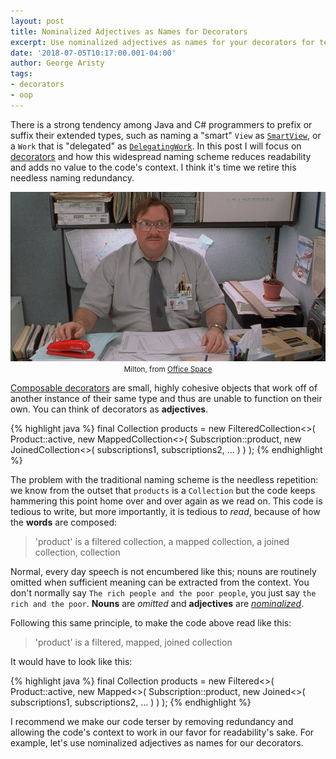 ```yaml
---
layout: post
title: Nominalized Adjectives as Names for Decorators
excerpt: Use nominalized adjectives as names for your decorators for terser code.
date: '2018-07-05T10:17:00.001-04:00'
author: George Aristy
tags:
- decorators
- oop
---
```


There is a strong tendency among Java and C# programmers to prefix or suffix their extended types,
such as naming a "smart" `View` as [`SmartView`](https://github.com/spring-projects/spring-framework/blob/master/spring-webmvc/src/main/java/org/springframework/web/servlet/SmartView.java),
or a `Work` that is "delegated" as [`DelegatingWork`](https://github.com/spring-projects/spring-framework/blob/master/spring-context-support/src/main/java/org/springframework/scheduling/commonj/DelegatingWork.java).
In this post I will focus on [decorators](https://en.wikipedia.org/wiki/Decorator_pattern) and how this
widespread naming scheme reduces readability and adds no value to the code's context. I think it's
time we retire this needless naming redundancy.

<div style="text-align:center">
  <img src="/assets/img/office-space-milton.jpg" alt="Milton"/><br/>
  <small>Milton, from <a href="https://www.imdb.com/title/tt0151804/">Office Space</a></small>
</div>

[Composable decorators](https://www.yegor256.com/2015/02/26/composable-decorators.html) are small,
highly cohesive objects that work off of another instance of their same type and thus are unable to
function on their own. You can think of decorators as **adjectives**.

{% highlight java %}
  final Collection<Product> products = new FilteredCollection<>(
      Product::active,
      new MappedCollection<>(
          Subscription::product,
          new JoinedCollection<>(
              subscriptions1,
              subscriptions2,
              ...
          )
      )
  );
{% endhighlight %}

The problem with the traditional naming scheme is the needless repetition: we know from the outset
that `products` is a `Collection` but the code keeps hammering this point home over and over again
as we read on. This code is tedious to write, but more importantly, it is tedious to *read*,
because of how the **words** are composed:

> 'product' is a filtered collection, a mapped collection, a joined collection, collection

Normal, every day speech is not encumbered like this; nouns are routinely omitted when sufficient
meaning can be extracted from the context. You don't normally say `The rich people and the poor
people`, you just say `the rich and the poor`. **Nouns** are *omitted* and **adjectives** are
*[nominalized](https://en.wikipedia.org/wiki/Nominalized_adjective)*.

Following this same principle, to make the code above read like this:

> 'product' is a filtered, mapped, joined collection

It would have to look like this:

{% highlight java %}
  final Collection<Product> products = new Filtered<>(
      Product::active,
      new Mapped<>(
          Subscription::product,
          new Joined<>(
              subscriptions1,
              subscriptions2,
              ...
          )
      )
  );
{% endhighlight %}

I recommend we make our code terser by removing redundancy and allowing the code's context to work
in our favor for readability's sake. For example, let's use nominalized adjectives as names for our
decorators.

